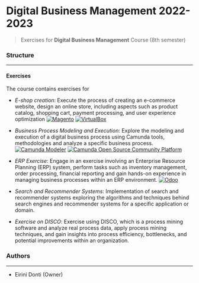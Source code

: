 # Digital Business Management 2022-2023
> Exercises for **Digital Business Management** Course (8th semester)

### Structure
---
#### Exercises

The course contains exercises for
- _E-shop creation_: Execute the process of creating an e-commerce website, design an online store, including aspects such as product catalog, shopping cart, payment processing, and user experience optimization [![Magento](https://img.shields.io/badge/-Magento-%23EE672F?logo=magento&logoColor=white)](https://magento.com/) [![VirtualBox](https://img.shields.io/badge/-VirtualBox-%231A83E5?logo=virtualbox&logoColor=white)](https://www.virtualbox.org/)

- _Business Process Modeling and Execution_: Explore the modeling and execution of a digital business process using Camunda tools, methodologies and analyze a specific business process. [![Camunda Modeler](https://img.shields.io/badge/-Camunda%20Modeler-%23FF4BAC?logo=camunda&logoColor=white)](https://camunda.com/download/modeler/) [![Camunda Open Source Community Platform](https://img.shields.io/badge/-Camunda%20Open%20Source-%23FF4BAC?logo=camunda&logoColor=white)](https://camunda.com/download/)

- _ERP Exercise_: Engage in an exercise involving an Enterprise Resource Planning (ERP) system, perform tasks such as inventory management, order processing, financial reporting and gain hands-on experience in managing business processes within an ERP environment. [![Odoo](https://img.shields.io/badge/-Odoo-#B19CD9?logo=odoo&logoColor=white)](https://www.odoo.com/)

- _Search and Recommender Systems_: Implementation of search and recommender systems exploring the algorithms and techniques behind search engines and recommender systems for a specific application or domain.

- _Exercise on DISCO_: Exercise using DISCO, which is a process mining software and analyze real process data, apply process mining techniques, and gain insights into process efficiency, bottlenecks, and potential improvements within an organization.

### Authors
---

- Eirini Donti (Owner)

<!-- ### License
--- -->


